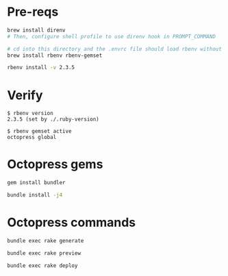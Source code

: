 # Pre-reqs

```bash
brew install direnv
# Then, configure shell profile to use direnv hook in PROMPT_COMMAND

# cd into this directory and the .envrc file should load rbenv without additional edits to the shell profile
brew install rbenv rbenv-gemset

rbenv install -v 2.3.5
```

# Verify

```
$ rbenv version
2.3.5 (set by ./.ruby-version)

$ rbenv gemset active
octopress global
```

# Octopress gems

```bash
gem install bundler

bundle install -j4
```

# Octopress commands

```bash
bundle exec rake generate

bundle exec rake preview

bundle exec rake deploy
```
